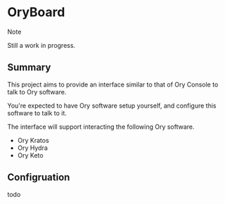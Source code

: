 # OryBoard

> [!NOTE]
> Still a work in progress.

## Summary

This project aims to provide an interface similar to that of Ory Console to talk to Ory software.

You're expected to have Ory software setup yourself, and configure this software to talk to it.

The interface will support interacting the following Ory software.

- Ory Kratos
- Ory Hydra
- Ory Keto

## Configruation

todo
